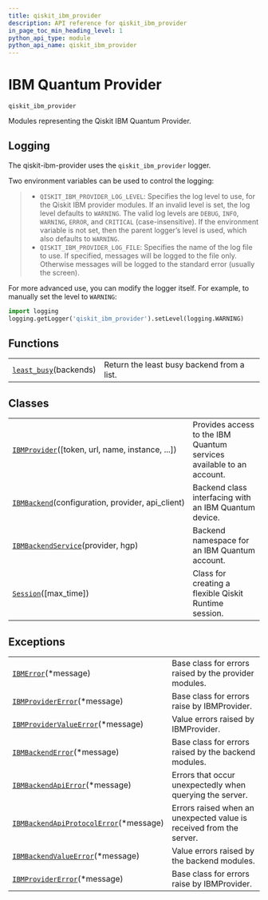 ```yaml
---
title: qiskit_ibm_provider
description: API reference for qiskit_ibm_provider
in_page_toc_min_heading_level: 1
python_api_type: module
python_api_name: qiskit_ibm_provider
---
```


<span id="ibm-quantum-provider-qiskit-ibm-provider" />

<span id="module-qiskit_ibm_provider" />

<span id="qiskit-ibm-provider" />

# IBM Quantum Provider

<span id="module-qiskit_ibm_provider" />

`qiskit_ibm_provider`

Modules representing the Qiskit IBM Quantum Provider.

## Logging

The qiskit-ibm-provider uses the `qiskit_ibm_provider` logger.

Two environment variables can be used to control the logging:

> *   `QISKIT_IBM_PROVIDER_LOG_LEVEL`: Specifies the log level to use, for the Qiskit IBM provider modules. If an invalid level is set, the log level defaults to `WARNING`. The valid log levels are `DEBUG`, `INFO`, `WARNING`, `ERROR`, and `CRITICAL` (case-insensitive). If the environment variable is not set, then the parent logger’s level is used, which also defaults to `WARNING`.
> *   `QISKIT_IBM_PROVIDER_LOG_FILE`: Specifies the name of the log file to use. If specified, messages will be logged to the file only. Otherwise messages will be logged to the standard error (usually the screen).

For more advanced use, you can modify the logger itself. For example, to manually set the level to `WARNING`:

```python
import logging
logging.getLogger('qiskit_ibm_provider').setLevel(logging.WARNING)
```

## Functions

|                                                                                           |                                            |
| ----------------------------------------------------------------------------------------- | ------------------------------------------ |
| [`least_busy`](qiskit_ibm_provider.least_busy "qiskit_ibm_provider.least_busy")(backends) | Return the least busy backend from a list. |

## Classes

|                                                                                                                        |                                                                      |
| ---------------------------------------------------------------------------------------------------------------------- | -------------------------------------------------------------------- |
| [`IBMProvider`](qiskit_ibm_provider.IBMProvider "qiskit_ibm_provider.IBMProvider")(\[token, url, name, instance, ...]) | Provides access to the IBM Quantum services available to an account. |
| [`IBMBackend`](qiskit_ibm_provider.IBMBackend "qiskit_ibm_provider.IBMBackend")(configuration, provider, api\_client)  | Backend class interfacing with an IBM Quantum device.                |
| [`IBMBackendService`](qiskit_ibm_provider.IBMBackendService "qiskit_ibm_provider.IBMBackendService")(provider, hgp)    | Backend namespace for an IBM Quantum account.                        |
| [`Session`](qiskit_ibm_provider.Session "qiskit_ibm_provider.Session")(\[max\_time])                                   | Class for creating a flexible Qiskit Runtime session.                |

## Exceptions

|                                                                                                                                            |                                                                     |
| ------------------------------------------------------------------------------------------------------------------------------------------ | ------------------------------------------------------------------- |
| [`IBMError`](qiskit_ibm_provider.IBMError "qiskit_ibm_provider.IBMError")(\*message)                                                       | Base class for errors raised by the provider modules.               |
| [`IBMProviderError`](qiskit_ibm_provider.IBMProviderError "qiskit_ibm_provider.IBMProviderError")(\*message)                               | Base class for errors raise by IBMProvider.                         |
| [`IBMProviderValueError`](qiskit_ibm_provider.IBMProviderValueError "qiskit_ibm_provider.IBMProviderValueError")(\*message)                | Value errors raised by IBMProvider.                                 |
| [`IBMBackendError`](qiskit_ibm_provider.IBMBackendError "qiskit_ibm_provider.IBMBackendError")(\*message)                                  | Base class for errors raised by the backend modules.                |
| [`IBMBackendApiError`](qiskit_ibm_provider.IBMBackendApiError "qiskit_ibm_provider.IBMBackendApiError")(\*message)                         | Errors that occur unexpectedly when querying the server.            |
| [`IBMBackendApiProtocolError`](qiskit_ibm_provider.IBMBackendApiProtocolError "qiskit_ibm_provider.IBMBackendApiProtocolError")(\*message) | Errors raised when an unexpected value is received from the server. |
| [`IBMBackendValueError`](qiskit_ibm_provider.IBMBackendValueError "qiskit_ibm_provider.IBMBackendValueError")(\*message)                   | Value errors raised by the backend modules.                         |
| [`IBMProviderError`](qiskit_ibm_provider.IBMProviderError "qiskit_ibm_provider.IBMProviderError")(\*message)                               | Base class for errors raise by IBMProvider.                         |

